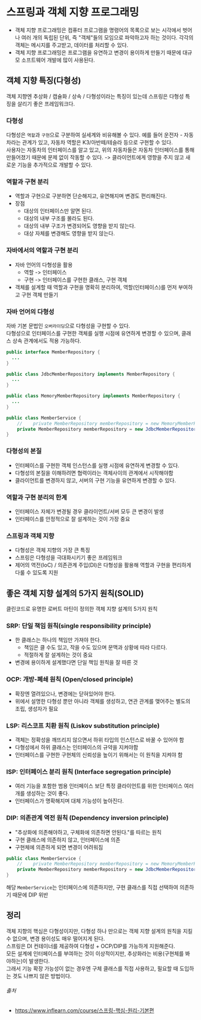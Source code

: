 # 스프링과 객체 지향 프로그래밍

- 객체 지향 프로그래밍은 컴퓨터 프로그램을 명령어의 목록으로 보는 시각에서 벗어나 여러 개의 독립된 단위, 즉 "객체"들의 모임으로 파악하고자 하는 것이다. 각각의 객체는 메시지를 주고받고, 데이터를 처리할 수
  있다.
- 객체 지향 프로그래밍은 프로그램을 유연하고 변경이 용이하게 만들기 때문에 대규모 소프트웨어 개발에 많이 사용된다.

## 객체 지향 특징(다형성)

객체 지향엔 추상화 / 캡슐화 / 상속 / 다형성이라는 특징이 있는데 스프링은 다형성 특징을 살리기 좋은 프레임워크다.

### 다형성

다형성은 `역할`과 `구현`으로 구분하여 실세계와 비유해볼 수 있다. 예를 들어 운전자 - 자동차라는 관계가 있고, 자동차 역할은 K3/아반떼/테슬라 등으로 구현할 수 있다.  
사용자는 자동차의 인터페이스를 알고 있고, 위의 자동차들은 자동차 인터페이스를 통해 만들어졌기 때문에 문제 없이 작동할 수 있다. -> 클라이언트에게 영향을 주지 않고 새로운 기능을 추가적으로 개발할 수 있다.

### 역할과 구현 분리

- 역할과 구현으로 구분하면 단순해지고, 유연해지며 변경도 편리해진다.
- 장점
    - 대상의 인터페이스만 알면 된다.
    - 대상의 내부 구조를 몰라도 된다.
    - 대상의 내부 구조가 변경되어도 영향을 받지 않는다.
    - 대상 자체를 변경해도 영향을 받지 않는다.

### 자바에서의 역할과 구현 분리

- 자바 언어의 다형성을 활용
    - 역할 -> 인터페이스
    - 구현 -> 인터페이스를 구현한 클래스, 구현 객체
- 객체를 설계할 때 역할과 구현을 명확히 분리하여, 역할(인터페이스)를 먼저 부여하고 구현 객체 만들기

### 자바 언어의 다형성

자바 기본 문법인 `오버라이딩`으로 다형성을 구현할 수 있다.  
다형성으로 인터페이스를 구현한 객체를 실행 시점에 유연하게 변경할 수 있으며, 클래스 상속 관계에서도 적용 가능하다.

```java
public interface MemberRepository {
  ...
}

public class JdbcMemberRepository implements MemberRepository {
  ...
}

public class MemoryMemberRepository implements MemberRepository {
  ...
}

public class MemberService {
    //    private MemberRepository memberRepository = new MemoryMemberRepository();
    private MemberRepository memberRepository = new JdbcMemberRepository();
}
```

### 다형성의 본질

- 인터페이스를 구현한 객체 인스턴스를 실행 시점에 유연하게 변경할 수 있다.
- 다형성의 본질을 이해하려면 협력이라는 객체사이의 관계에서 시작해야함
- 클라이언트를 변경하지 않고, 서버의 구현 기능을 유연하게 변경할 수 있다.

### 역할과 구현 분리의 한계

- 인터페이스 자체가 변경될 경우 클라이언트/서버 모두 큰 변경이 발생
- 인터페이스를 안정적으로 잘 설계하는 것이 가장 중요

### 스프링과 객체 지향

- 다형성은 객체 지향의 가장 큰 특징
- 스프링은 다형성을 극대화시키기 좋은 프레임워크
- 제어의 역전(IoC) / 의존관계 주입(DI)은 다형성을 활용해 역할과 구현을 편리하게 다룰 수 있도록 지원

## 좋은 객체 지향 설계의 5가지 원칙(SOLID)

클린코드로 유명한 로버트 마틴이 정의한 객체 지향 설계의 5가지 원칙

### SRP: 단일 책임 원칙(single responsibility principle)

- 한 클래스는 하나의 책임만 가져야 한다.
    - 책임은 클 수도 있고, 작을 수도 있으며 문맥과 상황에 따라 다르다.
    - 적절하게 잘 설계하는 것이 중요
- 변경에 용이하게 설계했다면 단일 책임 원칙을 잘 따른 것

### OCP: 개방-폐쇄 원칙 (Open/closed principle)

- 확장엔 열려있으나, 변경에는 닫혀있어야 한다.
- 위에서 설명한 다형성 뿐만 아니라 객체를 생성하고, 연관 관계를 맺어주는 별도의 조립, 생성자가 필요

### LSP: 리스코프 치환 원칙 (Liskov substitution principle)

- 객체는 정확성을 깨뜨리지 않으면서 하위 타입의 인스턴스로 바꿀 수 있어야 함
- 다형성에서 하위 클래스는 인터페이스의 규약을 지켜야함
- 인터페이스를 구현한 구현체의 신뢰성을 높이기 위해서는 이 원칙을 지켜야 함

### ISP: 인터페이스 분리 원칙 (Interface segregation principle)

- 여러 기능을 포함한 범용 인터페이스 보단 특정 클라이언트를 위한 인터페이스 여러 개를 생성하는 것이 좋다.
- 인터페이스가 명확해지며 대체 가능성이 높아진다.

### DIP: 의존관계 역전 원칙 (Dependency inversion principle)

- "추상화에 의존해야하고, 구체화에 의존하면 안된다."를 따르는 원칙
- 구현 클래스에 의존하지 않고, 인터페이스에 의존
- 구현체에 의존하게 되면 변경이 어려워짐

```java
public class MemberService {
    //    private MemberRepository memberRepository = new MemoryMemberRepository();
    private MemberRepository memberRepository = new JdbcMemberRepository();
}
```

해당 `MemberService`는 인터페이스에 의존하지만, 구현 클래스를 직접 선택하여 의존하기 때문에 DIP 위반

## 정리

객체 지향의 핵심은 다형성이지만, 다형성 하나 만으로는 객체 지향 설계의 원칙을 지킬 수 없으며, 변경 용이성도 매우 떨어지게 된다.  
스프링은 DI 컨테이너를 제공하여 다형성 + OCP/DIP를 가능하게 지원해준다.  
모든 설계에 인터페이스를 부여하는 것이 이상적이지만, 추상화라는 비용(구현체를 봐야하는)이 발생한다.  
그래서 기능 확장 가능성이 없는 경우엔 구체 클래스를 직접 사용하고, 필요할 때 도입하는 겻도 나쁘지 않은 방법이다.

###### 출처

- https://www.inflearn.com/course/스프링-핵심-원리-기본편